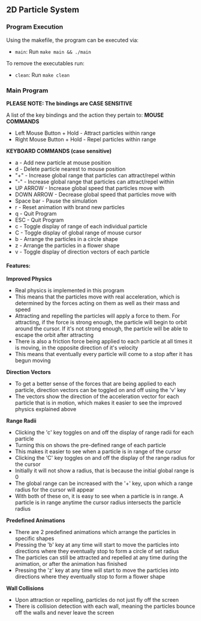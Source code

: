 ## **2D Particle System**

### **Program Execution**
Using the makefile, the program can be executed via:
* `main`: Run `make main && ./main`

To remove the executables run:
* `clean`: Run `make clean`

### **Main Program**
**PLEASE NOTE: The bindings are CASE SENSITIVE**

A list of the key bindings and the action they pertain to:
**MOUSE COMMANDS**
* Left Mouse Button + Hold - Attract particles within range
* Right Mouse Button + Hold - Repel particles within range

**KEYBOARD COMMANDS (case sensitive)**
* a - Add new particle at mouse position
* d - Delete particle nearest to mouse position
* "+" - Increase global range that particles can attract/repel within
* "-" - Increase global range that particles can attract/repel within
* UP ARROW - Increase global speed that particles move with
* DOWN ARROW - Decrease global speed that particles move with
* Space bar - Pause the simulation
* r - Reset animation with brand new particles
* q - Quit Program
* ESC - Quit Program
* c - Toggle display of range of each individual particle
* C - Toggle display of global range of mouse cursor
* b - Arrange the particles in a circle shape
* z - Arrange the particles in a flower shape
* v - Toggle display of direction vectors of each particle
#### **Features:**
**Improved Physics**
* Real physics is implemented in this program
* This means that the particles move with real acceleration, which is determined by the forces acting on them as well as their mass and speed
* Attracting and repelling the particles will apply a force to them. For attracting,
if the force is strong enough, the particle will begin to orbit around the cursor. If it's not strong enough, the particle will be able to escape the orbit after attracting
* There is also a friction force being applied to each particle at all times it is moving, in the opposite direction of it's velocity
* This means that eventually every particle will come to a stop after it has begun moving

**Direction Vectors**
* To get a better sense of the forces that are being applied to each particle, direction vectors can be toggled on and off using the 'v' key
* The vectors show the direction of the acceleration vector for each particle that is in motion, which makes it easier to see the improved physics explained above

**Range Radii**
* Clicking the 'c' key toggles on and off the display of range radii for each particle
* Turning this on shows the pre-defined range of each particle
* This makes it easier to see when a particle is in range of the cursor
* Clicking the 'C' key toggles on and off the display of the range radius for the cursor
* Initially it will not show a radius, that is because the initial global range is 0
* The global range can be increased with the '+' key, upon which a range radius for the cursor will appear
* With both of these on, it is easy to see when a particle is in range. A particle is in range anytime the cursor radius intersects the particle radius

**Predefined Animations**
* There are 2 predefined animations which arrange the particles in specific shapes
* Pressing the 'b' key at any time will start to move the particles into directions where they eventually stop to form a circle of set radius
* The particles can still be attracted and repelled at any time during the animation, or after the animation has finished
* Pressing the 'z' key at any time will start to move the particles into directions where they eventually stop to form a flower shape

**Wall Collisions**
* Upon attraction or repelling, particles do not just fly off the screen
* There is collision detection with each wall, meaning the particles bounce off the walls and never leave the screen